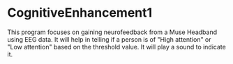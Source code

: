 # CognitiveEnhancement1
This program focuses on gaining neurofeedback from a Muse Headband using EEG data. It will help in telling if a person is of "High attention" or "Low attention" based on the threshold value. It will play a sound to indicate it.
